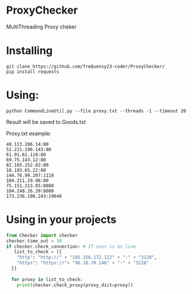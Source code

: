 # ProxyChecker
MultiThreading Proxy cheker

# Installing
```
git clone https://github.com/freQuensy23-coder/ProxyChecker/
pip install requests
```
# Using:
```
python CommandLineUtil.py --file proxy.txt --threads -1 --timeout 20
```
Result will be saved to Goods.txt

Proxy.txt example: 
```
40.113.206.14:80
52.221.196.143:80
61.91.61.110:80
69.75.143.12:80
82.165.252.82:80
18.183.65.22:80
144.76.99.207:1110
104.211.29.96:80
75.151.213.85:8080
104.248.26.39:8080
173.236.180.243:19646
```


# Using in your projects
```python
from Checker import checker
checker.time_out = 30
if checker.check_connection: # If user is on line
   list_to_check = [{
    "http": "http://" + "185.156.172.122" + ":" + "3128",
    "https": "https://"+ "96.18.70.146" + ":" + "3128"
  }]
  
  for proxy in list_to_check:
    print(checker.check_proxy(proxy_dict=proxy))


